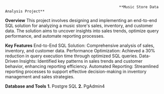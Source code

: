                                                         **Music Store Data Analysis Project**
**Overview**
This project involves designing and implementing an end-to-end SQL solution for analyzing a music store's sales, inventory, and customer data. 
The solution aims to uncover insights into sales trends, optimize query performance, and automate reporting processes.

**Key Features**
End-to-End SQL Solution: Comprehensive analysis of sales, inventory, and customer data.
Performance Optimization: Achieved a 30% reduction in query execution time through optimized SQL queries.
Data-Driven Insights: Identified key patterns in sales trends and customer behavior, enhancing reporting efficiency.
Automated Reporting: Streamlined reporting processes to support effective decision-making in inventory management and sales strategies.

**Database and Tools**
**1.** Postgre SQL
**2.** PgAdmin4
